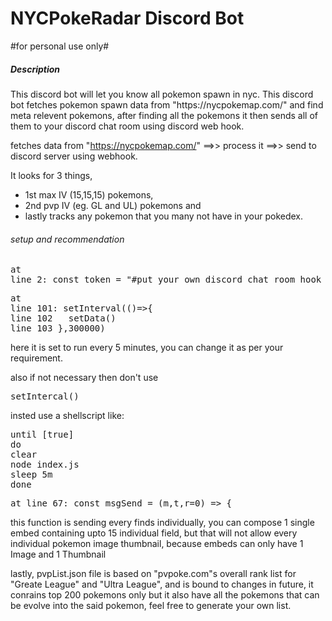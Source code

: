 # NYCPokeRadar Discord Bot
#for personal use only#
<h5>Description</h5>
This discord bot will let you know all pokemon spawn in nyc. This discord bot fetches pokemon spawn data from "https://nycpokemap.com/" and find meta relevent pokemons, after finding all the pokemons it then sends all of them to your discord chat room using discord web hook. 


fetches data from "https://nycpokemap.com/"  ==>> process it ==>> send to discord server using webhook. 

It looks for 3 things,
<ul>
  <li>1st max IV (15,15,15) pokemons,</li>
  <li>2nd pvp IV (eg. GL and UL) pokemons and </li>
  <li>lastly tracks any pokemon that you many not have in your pokedex. </li>
  </ul>
  
<h6>setup and recommendation</h6>
<pre>at 
line 2: const token = "#put your own discord chat room hook here"; </pre> 

<pre>
at
line 101: setInterval(()=>{
line 102   setData()
line 103 },300000)
</pre>
here it is set to run every 5 minutes, you can change it as per your requirement.

also if not necessary then don't use <pre>setIntercal()</pre> insted use a shellscript like:
<pre>
until [true]
do
clear
node index.js
sleep 5m   
done
</pre>
<pre>
at line 67: const msgSend = (m,t,r=0) => {
</pre>
this function is sending every finds individually, you can compose 1 single embed containing upto 15 individual field, but that will not allow every individual pokemon image thumbnail, because embeds can only have 1 Image and 1 Thumbnail

lastly, pvpList.json file is based on "pvpoke.com"s overall rank list for "Greate League" and "Ultra League", and is bound to changes in future, it conrains top 200 pokemons only but it also have all the pokemons that can be evolve into the said pokemon, 
feel free to generate your own list.

